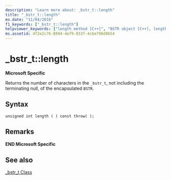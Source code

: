 ```yaml
---
description: "Learn more about: _bstr_t::length"
title: "_bstr_t::length"
ms.date: "11/04/2016"
f1_keywords: ["_bstr_t::length"]
helpviewer_keywords: ["length method [C++]", "BSTR object [C++], length"]
ms.assetid: 4f2e2c76-8894-4ef9-833f-4c6e796d0654
---
```

# _bstr_t::length

**Microsoft Specific**

Returns the number of characters in the `_bstr_t`, not including the terminating null, of the encapsulated `BSTR`.

## Syntax

```
unsigned int length ( ) const throw( );
```

## Remarks

**END Microsoft Specific**

## See also

[_bstr_t Class](../cpp/bstr-t-class.md)
